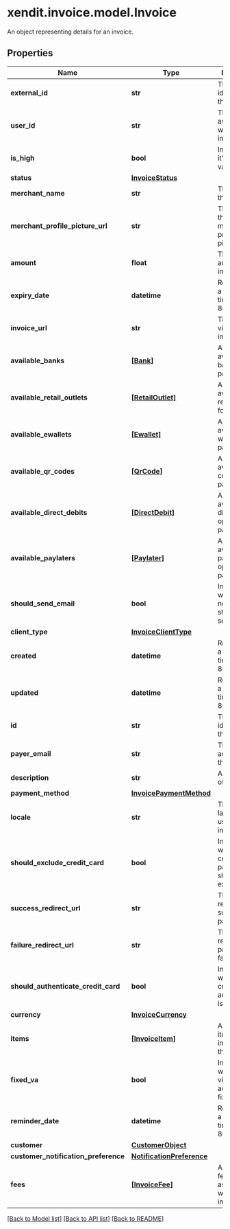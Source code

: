# xendit.invoice.model.Invoice

An object representing details for an invoice.

## Properties
Name | Type | Description | Notes
------------ | ------------- | ------------- | -------------
**external_id** | **str** | The external identifier for the invoice. | 
**user_id** | **str** | The user ID associated with the invoice. | 
**is_high** | **bool** | Indicates if it&#39;s a high-value invoice. | 
**status** | [**InvoiceStatus**](InvoiceStatus.md) |  | 
**merchant_name** | **str** | The name of the merchant. | 
**merchant_profile_picture_url** | **str** | The URL of the merchant&#39;s profile picture. | 
**amount** | **float** | The total amount of the invoice. | 
**expiry_date** | **datetime** | Representing a date and time in ISO 8601 format. | 
**invoice_url** | **str** | The URL to view the invoice. | 
**available_banks** | [**[Bank]**](Bank.md) | An array of available banks for payment. | 
**available_retail_outlets** | [**[RetailOutlet]**](RetailOutlet.md) | An array of available retail outlets for payment. | 
**available_ewallets** | [**[Ewallet]**](Ewallet.md) | An array of available e-wallets for payment. | 
**available_qr_codes** | [**[QrCode]**](QrCode.md) | An array of available QR codes for payment. | 
**available_direct_debits** | [**[DirectDebit]**](DirectDebit.md) | An array of available direct debit options for payment. | 
**available_paylaters** | [**[Paylater]**](Paylater.md) | An array of available pay-later options for payment. | 
**should_send_email** | **bool** | Indicates whether email notifications should be sent. | 
**client_type** | [**InvoiceClientType**](InvoiceClientType.md) |  | 
**created** | **datetime** | Representing a date and time in ISO 8601 format. | 
**updated** | **datetime** | Representing a date and time in ISO 8601 format. | 
**id** | **str** | The unique identifier for the invoice. | [optional] 
**payer_email** | **str** | The email address of the payer. | [optional] 
**description** | **str** | A description of the invoice. | [optional] 
**payment_method** | [**InvoicePaymentMethod**](InvoicePaymentMethod.md) |  | [optional] 
**locale** | **str** | The locale or language used for the invoice. | [optional] 
**should_exclude_credit_card** | **bool** | Indicates whether credit card payments should be excluded. | [optional] 
**success_redirect_url** | **str** | The URL to redirect to on successful payment. | [optional] 
**failure_redirect_url** | **str** | The URL to redirect to on payment failure. | [optional] 
**should_authenticate_credit_card** | **bool** | Indicates whether credit card authentication is required. | [optional] 
**currency** | [**InvoiceCurrency**](InvoiceCurrency.md) |  | [optional] 
**items** | [**[InvoiceItem]**](InvoiceItem.md) | An array of items included in the invoice. | [optional] 
**fixed_va** | **bool** | Indicates whether the virtual account is fixed. | [optional] 
**reminder_date** | **datetime** | Representing a date and time in ISO 8601 format. | [optional] 
**customer** | [**CustomerObject**](CustomerObject.md) |  | [optional] 
**customer_notification_preference** | [**NotificationPreference**](NotificationPreference.md) |  | [optional] 
**fees** | [**[InvoiceFee]**](InvoiceFee.md) | An array of fees associated with the invoice. | [optional] 

[[Back to Model list]](../README.md#documentation-for-models) [[Back to API list]](../README.md#documentation-for-api-endpoints) [[Back to README]](../README.md)


